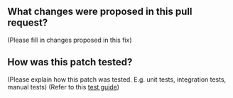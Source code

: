 ## What changes were proposed in this pull request?

(Please fill in changes proposed in this fix)

## How was this patch tested?

(Please explain how this patch was tested. E.g. unit tests, integration tests, manual tests)
(Refer to this [test guide](https://github.com/aliyun/aliyun-emapreduce-sdk/blob/master-2.x/docs/how_to_run_tests.md))
